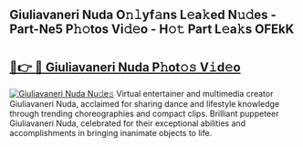 ## Giuliavaneri Nuda O𝚗𝚕yf𝚊ns L𝚎a𝚔ed N𝚞𝚍es - Part-Ne5 P𝚑𝚘tos Vi𝚍𝚎o - H𝚘𝚝 Part L𝚎a𝚔s OFEkK

# <h2><a href="http://kf6evh0.oniu.top/?m=Giuliavaneri+Nuda">🔗👉 🔴 Giuliavaneri Nuda P𝚑ot𝚘𝚜 V𝚒d𝚎o</a></h2>

[![Giuliavaneri Nuda Nu𝚍e𝚜](https://i.imgur.com/0qMVB7G.gif)](http://kf6evh0.oniu.top/?m=Giuliavaneri+Nuda)
Virtual entertainer and multimedia creator Giuliavaneri Nuda, acclaimed for sharing dance and lifestyle knowledge through trending choreographies and compact clips. Brilliant puppeteer Giuliavaneri Nuda, celebrated for their exceptional abilities and accomplishments in bringing inanimate objects to life.  

